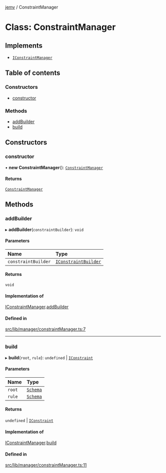 [jemv](../README.md) / ConstraintManager

# Class: ConstraintManager

## Implements

- [`IConstraintManager`](../interfaces/IConstraintManager.md)

## Table of contents

### Constructors

- [constructor](ConstraintManager.md#constructor)

### Methods

- [addBuilder](ConstraintManager.md#addbuilder)
- [build](ConstraintManager.md#build)

## Constructors

### constructor

• **new ConstraintManager**(): [`ConstraintManager`](ConstraintManager.md)

#### Returns

[`ConstraintManager`](ConstraintManager.md)

## Methods

### addBuilder

▸ **addBuilder**(`constraintBuilder`): `void`

#### Parameters

| Name | Type |
| :------ | :------ |
| `constraintBuilder` | [`IConstraintBuilder`](../interfaces/IConstraintBuilder.md) |

#### Returns

`void`

#### Implementation of

[IConstraintManager](../interfaces/IConstraintManager.md).[addBuilder](../interfaces/IConstraintManager.md#addbuilder)

#### Defined in

[src/lib/manager/constraintManager.ts:7](https://github.com/data7expressions/jemv/blob/d9a8263/src/lib/manager/constraintManager.ts#L7)

___

### build

▸ **build**(`root`, `rule`): `undefined` \| [`IConstraint`](../interfaces/IConstraint.md)

#### Parameters

| Name | Type |
| :------ | :------ |
| `root` | [`Schema`](../interfaces/Schema.md) |
| `rule` | [`Schema`](../interfaces/Schema.md) |

#### Returns

`undefined` \| [`IConstraint`](../interfaces/IConstraint.md)

#### Implementation of

[IConstraintManager](../interfaces/IConstraintManager.md).[build](../interfaces/IConstraintManager.md#build)

#### Defined in

[src/lib/manager/constraintManager.ts:11](https://github.com/data7expressions/jemv/blob/d9a8263/src/lib/manager/constraintManager.ts#L11)
